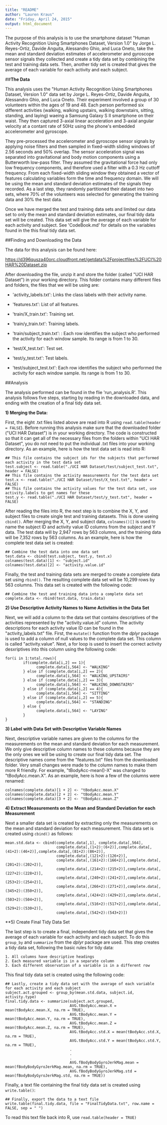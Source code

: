 ```yaml
---
title: "README"
author: "Lauren Kraus"
date: "Friday, April 24, 2015"
output: html_document
---
```


The purpose of this analysis is to use the smartphone dataset "Human Activity Recognition Using Smartphones Dataset, Version 1.0" by Jorge L. Reyes-Ortiz, Davide Anguita, Alessandro Ghio, and Luca Oneto, take the mean and standard deviation estimates of accelerometer and gyroscope sensor signals they collected and create a tidy data set by combining the test and training data sets.  Then, another tidy set is created that gives the average of each variable for each activity and each subject.

##**The Data**

This analysis uses the "Human Activity Recognition Using Smartphones Dataset, Version 1.0" data set by Jorge L. Reyes-Ortiz, Davide Anguita, Alessandro Ghio, and Luca Oneto.  Their experiment involved a group of 30 volunteers within the ages of 19 and 48.  Each person performed six different activities (walking, walking upstairs, walking downstairs, sitting, standing, and laying) waeing a Samsung Galaxy S II smartphone on their waist.  They then captured 3-axial linear acceleration and 3-axial angular velocity at a contant rate of 50Hz using the phone's embedded accelerometer and gyroscope.

They pre-processed the accelerometer and gyroscope sensor signals by applying noise filters and then sampled in fixed-width sliding windows of 2.56 seconds and 50% overlap.  The sensor acceleration signal was separated into gravitational and body motion components using a Butterworth low-pass filter.  They assumed the gravitational force had only low frequency components, and therefore used a filter with a 0.3 Hz cuttoff frequency.  From each fixed-width sliding window they obtained a vector of features calculating variables form the time and frequency domain.  We will be using the mean and standard deviation estimates of the signals they recorded.  As a last step, they randomly partitioned their dataset into two sets, where 70% of the volunteers was selected for generating the training data and 30% the test data.

Once we have merged the test and training data sets and limited our data set to only the mean and standard deviation estimates, our final tidy data set will be created.  This data set will give the average of each variable for each activity and subject.  See 'CodeBook.md' for details on the variables found in the this final tidy data set.


##Finding and Downloading the Data

The data for this analysis can be found here:

<https://d396qusza40orc.cloudfront.net/getdata%2Fprojectfiles%2FUCI%20HAR%20Dataset.zip>

After downloading the file, unzip it and store the folder (called "UCI HAR Dataset") in your working directory.  This folder contains many different files and folders, the files that we will be using are:

- 'activity_labels.txt': Links the class labels with their activity name.
- 'features.txt': List of all features.

- 'train/X_train.txt': Training set.
- 'train/y_train.txt': Training labels.
- 'train/subject_train.txt': : Each row identifies the subject who performed the activity for each window sample. Its range is from 1 to 30.

- 'test/X_test.txt': Test set.
- 'test/y_test.txt': Test labels.
- 'test/subject_test.txt': Each row identifies the subject who performed the activity for each window sample. Its range is from 1 to 30.

##Analysis

The analysis performed can be found in the flie 'run_analysis.R'.  This analysis follows five steps, starting by reading in the downloaded data, and ending with the creation of a final tidy data set.

**1) Merging the Data:**

First, the eight .txt files listed above are read into R using `read.table(header = FALSE`).  Before running this analysis make sure that the downloaded folder ("UCI HAR Dataset") is in your working directory.  The code is constructed so that it can get all of the necessary files from the folders within "UCI HAR Dataset", you do not need to put the individual .txt files into your working directory.  As an example, here is how the test data set is read into R:

```{r}
## This file contains the subject ids for the subjects that performed each activity in the test data set
test.subject <- read.table("./UCI HAR Dataset/test/subject_test.txt", header = FALSE)
## This file contains the activity measurements for the test data set
test.x <- read.table("./UCI HAR Dataset/test/X_test.txt", header = FALSE)
## This file contains the activity values for the test data set, use activity.labels to get names for these
test.y <- read.table("./UCI HAR Dataset/test/y_test.txt", header = FALSE)
```

After reading the files into R, the next step is to combine the X, Y, and subject files to create single test and training datasets.  This is done useing `cbind()`.  After merging the X, Y, and subject data, `colnames()[]` is used to name the subject ID and activity value ID columns from the subject and Y data.  The test data will by 2,947 rows by 563 columns, and the training data will be 7,352 rows by 563 columns.  As an example, here is how the complete test data set is created:


```{r}
## Combine the test data into one data set
test.data <- cbind(test.subject, test.y, test.x)
colnames(test.data)[1] <- "subject.id"
colnames(test.data)[2] <- "activity.value.id"
```

Finally, the test and training data sets are merged to create a complete data set using `rbind()`.  The resulting complete data set will be 10,299 rows by 563 columns.  This data set is created with the following code:

```{r}
## Combine the test and training data into a complete data set
complete.data <- rbind(test.data, train.data)
```

**2) Use Descriptive Activity Names to Name Activities in the Data Set**

Next, we will add a column to the data set that contains descriptives of the activities represented by the "activity.value.id" column.  The activity descriptions for each activity value ID can be found in the "activity_labels.txt" file.  First, the `mutate()` function from the *dplyr* package is used to add a column of null values to the complete data set.  This column is called "activity.value".  Next, a for loop is used to insert the correct activity desxriptives into this column using the following code:

```{r}
for(i in 1:total.rows){
        if(complete.data[i,2] == 1){
              complete.data[i,564] <- "WALKING"
        } else if (complete.data[i,2] == 2){
              complete.data[i,564] <- "WALKING_UPSTAIRS"
        } else if (complete.data[i,2] == 3){
              complete.data[i,564] <- "WALKING_DOWNSTAIRS"
        } else if (complete.data[i,2] == 4){
              complete.data[i,564] <- "SITTING"
        } else if (complete.data[i,2] == 5){
              complete.data[i,564] <- "STANDING"
        } else {
              complete.data[i,564] <- "LAYING"
        }
}
```

**3) Label with Data Set with Descriptive Variable Names**

Next, descriptive variable names are given to the columns for the measurements on the  mean and standard deviation for each measurement.  We only give descriptive column names to these columns because they are the only ones we will be using to create our final tidy data set.  The descriptive names come from the "features.txt" files from the downloaded folder.  Very small changes were made to the column names to make them more R friendly.  For example, "tBodyAcc-mean()-X" was changed to "tBodyAcc.mean.X".  As an example, here is how a few of the columns were renamed:

```{r}
colnames(complete.data)[1 + 2] <- "tBodyAcc.mean.X"
colnames(complete.data)[2 + 2] <- "tBodyAcc.mean.Y"
colnames(complete.data)[3 + 2] <- "tBodyAcc.mean.Z"
```

**4) Extract Measurements on the Mean and Standard Deviation for each Measurement**

Next a smaller data set is created by extracting only the measurements on the mean and standard deviation for each measurement.  This data set is created using `cbind()` as follows:

```{r}
mean.std.data <- cbind(complete.data[,1], complete.data[,564],
                       complete.data[,(1+2):(6+2)],complete.data[,(41+2):(46+2)],complete.data[,(81+2):(86+2)],
                       complete.data[,(121+2):(126+2)],
                       complete.data[,(161+2):(166+2)],complete.data[,(201+2):(202+2)],
                       complete.data[,(214+2):(215+2)],complete.data[,(227+2):(228+2)],
                       complete.data[,(240+2):(241+2)],complete.data[,(253+2):(254+2)],
                       complete.data[,(266+2):(271+2)],complete.data[,(345+2):(350+2)],
                       complete.data[,(424+2):(429+2)],complete.data[,(503+2):(504+2)],
                       complete.data[,(516+2):(517+2)],complete.data[,(529+2):(530+2)],
                       complete.data[,(542+2):(543+2)])
```

**5) Create Final Tidy Data Set

The last step is to create a final, independent tidy data set that gives the average of each variable for each activity and each subject.  To do this `group_by` and `summarize` from the *dplyr* package are used.  This step creates a tidy data set, following the basic rules for tidy data:


    1. All columns have descriptive headings
    2. Each measured variable is in a separate column
    3. Each different observation of a variable is in a different row

This final tidy data set is created using the following code:

```{r}
## Lastly, create a tidy data set with the average of each variable for each activity and each subject
subject.act.grouped <- group_by(mean.std.data, subject.id, activity.type)
final.tidy.data <- summarize(subject.act.grouped, 
                             AVG.tBodyAcc.mean.X = mean(tBodyAcc.mean.X, na.rm = TRUE),
                             AVG.tBodyAcc.mean.Y = mean(tBodyAcc.mean.Y, na.rm = TRUE),
                             AVG.tBodyAcc.mean.Z = mean(tBodyAcc.mean.Z, na.rm = TRUE),
                             AVG.tBodyAcc.std.X = mean(tBodyAcc.std.X, na.rm = TRUE),
                             AVG.tBodyAcc.std.Y = mean(tBodyAcc.std.Y, na.rm = TRUE),
                             .
                             .
                             .
                             AVG.fBodyBodyGyroJerkMag.mean = mean(fBodyBodyGyroJerkMag.mean, na.rm = TRUE),
                             AVG.fBodyBodyGyroJerkMag.std = mean(fBodyBodyGyroJerkMag.std, na.rm = TRUE))
```

Finally, a text file containing the final tidy data set is created using `write.table()`:

```{r}
## Finally, export the data to a text file
write.table(final.tidy.data, file = "FinalTidyData.txt", row.name = FALSE, sep = " ")
```

To read this text file back into R, use `read.table(header = TRUE)`
